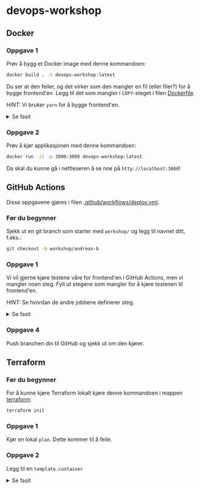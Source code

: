 # devops-workshop

## Docker

### Oppgave 1

Prøv å bygg et Docker image med denne kommandoen:

```bash
docker build . -t devops-workshop:latest
```

Du ser at den feiler, og det virker som den mangler en fil (eller filer?) for å bygge frontend'en.
Legg til det som mangler i `COPY`-steget i filen [Dockerfile](frontend/Dockerfile).

*HINT:* Vi bruker `yarn` for å bygge frontend'en.

<details>
    <summary>Se fasit</summary>
        ```dockerfile
        FROM alpine:latest

        WORKDIR /app

        RUN apk update && \
            apk add yarn

        # Legg til `yarn.lock`:
        COPY package.json index.html yarn.lock ./

        RUN yarn install

        ENTRYPOINT ["yarn", "serve"]
        ```
</details>

### Oppgave 2

Prøv å kjør applikasjonen med denne kommandoen:

```bash
docker run -it -p 3000:3000 devops-workshop:latest
```

Da skal du kunne gå i nettleseren å se noe på `http://localhost:3000`!


## GitHub Actions

Disse oppgavene gjøres i filen [.github/workflows/deploy.yml](.github/workflows/deploy.yml).

### Før du begynner

Sjekk ut en git branch som starter med `workshop/` og legg til navnet ditt, f.eks.:

```bash
git checkout -b workshop/andreas-b
```

### Oppgave 1

Vi vil gjerne kjøre testene våre for frontend'en i GitHub Actions,
men vi mangler noen steg. Fyll ut stegene som mangler for å kjøre testenen til frontend'en.

*HINT:* Se hvordan de andre jobbene definerer steg.

<details>
  <summary>Se fasit</summary>
  ```yaml
  run_tests:
    name: 'Run frontend tests'
    runs-on: ubuntu-latest
    defaults:
      run:
        working-directory: './frontend'
    steps:
      - name: Checkout repository
        uses: actions/checkout@v4

      - name: Install dependencies
        run: yarn install

      - name: Run tests
        run: yarn test
  ```
</details>

### Oppgave 2

Vi vil også at bygg-steget ikke skal starte før testene har kjørt og har passert.
Endre det slik at bygg-steget avhenger av test-steget for å kunne kjøre
<details>
  <summary>Se fasit</summary>
  ```yaml
  build:
    name: 'Build Docker image and push to registry'
    depends-on: [set_name, run_tests]
    runs-on: ubuntu-latest
    steps:
      - name: Checkout repository
        uses: actions/checkout@v4

      - name: Set up Docker Buildx
        uses: docker/setup-buildx-action@v3

      - name: Build and push image to registry
        uses: docker/build-push-action@v5
        with:
          push: 'true'
          tags: '${{ env.MY_NAME }}-latest'
          file: './frontend/Dockerfile'
    ```
</details>

### Oppgave 3

Vi har lyst til å deploye med Terraform.
Legg til et siste steg som kjører en Terraform kommando for å endre infrastrukturen vår.

<details>
  <summary>Se fasit</summary>
  ```yaml
  deploy:
    name: 'Deploy using Terraform'
    runs-on: ubuntu-latest
    depends-on: [build]
    env:
      TF_VAR_revision_suffix: ${{ github.sha }}
      TF_VAR_my_name: ${{ env.MY_NAME }}
      ARM_CLIENT_ID: ${{ vars.ARM_CLIENT_ID }}
      ARM_CLIENT_SECRET: ${{ secrets.ARM_CLIENT_SECRET }}
      ARM_SUBSCRIPTION_ID: ${{ vars.ARM_SUBSCRIPTION_ID }}
      ARM_SUBSCRIPTION_ID: ${{ vars.ARM_SUBSCRIPTION_ID }}
    defaults:
      run:
        working-directory: './terraform'
    steps:
      - name: Checkout repository
        uses: actions/checkout@v4

      - name: Setup Terraform
        uses: hashicorp/setup-terraform@v3

      - name: Init Terraform
        run: terraform init

      - name: Set Terraform workspace
        run: teraform workspace new $MY_NAME || terraform workspace select $MY_NAME

      - name: Run Terraform apply
        run: terraform apply -auto-approve
  ```
</details>

### Oppgave 4

Push branchen din til GitHub og sjekk ut om den kjører.


## Terraform

### Før du begynner

For å kunne kjøre Terraform lokalt kjøre denne kommandoen i mappen [terraform](terraform):

```bash
terraform init
```

### Oppgave 1

Kjør en lokal `plan`. Dette kommer til å feile.

### Oppgave 2

Legg til en `template.container`

<details>
  <summary>Se fasit</summary>
  ```hcl
  resource "azurerm_container_app" "devops" {
    name                         = "${var.my_name}-app"
    container_app_environment_id = azurerm_container_app_environment.backend_env.id
    resource_group_name          = azurerm_resource_group.devops
    revision_mode                = "Single"

    template {
      container {
        name   = "devops-workshop"
        image  = "ghcr.io/computas/devops-workshop/${var.my_name}:latest"
        cpu    = "0.25"
        memory = "0.5Gi"
      }

      min_replicas    = 1
      max_replicas    = 1
      revision_suffix = substr(var.revision_suffix, 0, 10)
    }

    ingress {
      target_port      = "3000"
      external_enabled = true

      traffic_weight {
        percentage      = 100
        latest_revision = true
      }
    }
  }
  ```
</details>
